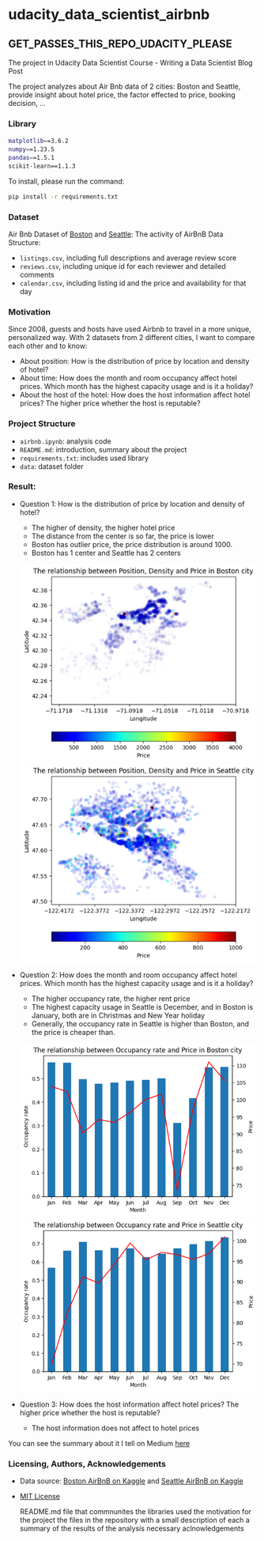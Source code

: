 # udacity_data_scientist_airbnb

## GET_PASSES_THIS_REPO_UDACITY_PLEASE

The project in Udacity Data Scientist Course - Writing a Data Scientist Blog Post

The project analyzes about Air Bnb data of 2 cities: Boston and Seattle, provide insight about hotel price, the factor effected to price, booking decision, ...

### Library

```bash
matplotlib==3.6.2
numpy==1.23.5
pandas==1.5.1
scikit-learn==1.1.3
```

To install, please run the command:

```bash
pip install -r requirements.txt
```

### Dataset

Air Bnb Dataset of [Boston](https://www.kaggle.com/airbnb/boston) and [Seattle](https://www.kaggle.com/airbnb/seattle/data): The activity of AirBnB
Data Structure:

- `listings.csv`, including full descriptions and average review score
- `reviews.csv`, including unique id for each reviewer and detailed comments
- `calendar.csv`, including listing id and the price and availability for that day

### Motivation

Since 2008, guests and hosts have used Airbnb to travel in a more unique, personalized way. With 2 datasets from 2 different cities, I want to compare each other and to know:

- About position: How is the distribution of price by location and density of hotel?
- About time: How does the month and room occupancy affect hotel prices. Which month has the highest capacity usage and is it a holiday?
- About the host of the hotel: How does the host information affect hotel prices? The higher price whether the host is reputable?

### Project Structure

- `airbnb.ipynb`: analysis code
- `README.md`: introduction, summary about the project
- `requirements.txt`: includes used library
- `data`: dataset folder

### Result:

- Question 1: How is the distribution of price by location and density of hotel?

  - The higher of density, the higher hotel price
  - The distance from the center is so far, the price is lower
  - Boston has outlier price, the price distribution is around 1000.
  - Boston has 1 center and Seattle has 2 centers

  ![q1_boston](./img/q1_boston.png)
  ![q1_seattle](./img/q1_seattle.png)

- Question 2: How does the month and room occupancy affect hotel prices. Which month has the highest capacity usage and is it a holiday?

  - The higher occupancy rate, the higher rent price
  - The highest capacity usage in Seattle is December, and in Boston is January, both are in Christmas and New Year holiday
  - Generally, the occupancy rate in Seattle is higher than Boston, and the price is cheaper than.

  ![q2_boston](./img/q2_boston.png)
  ![q2_seattle](./img/q2_seattle.png)

- Question 3: How does the host information affect hotel prices? The higher price whether the host is reputable?
  - The host information does not affect to hotel prices

You can see the summary about it I tell on Medium [here](https://medium.com/@lenguyengiabao46/airbnb-dataset-what-does-it-want-to-say-2f24f443cf1a#a38e-f69a3db14f61)

### Licensing, Authors, Acknowledgements

- Data source: [Boston AirBnB on Kaggle](https://www.kaggle.com/airbnb/boston) and [Seattle AirBnB on Kaggle](https://www.kaggle.com/airbnb/seattle/data)

- [MIT License](./MIT-LICENSE.txt)

  README.md file that commnunites the libraries used the motivation for the project the files in the repository with a small description of each a summary of the results of the analysis necessary aclnowledgements
